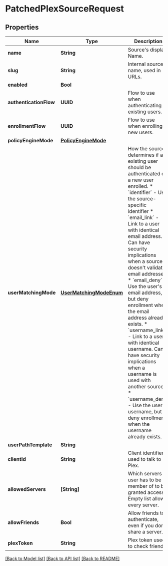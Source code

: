 # PatchedPlexSourceRequest

## Properties
Name | Type | Description | Notes
------------ | ------------- | ------------- | -------------
**name** | **String** | Source&#39;s display Name. | [optional] 
**slug** | **String** | Internal source name, used in URLs. | [optional] 
**enabled** | **Bool** |  | [optional] 
**authenticationFlow** | **UUID** | Flow to use when authenticating existing users. | [optional] 
**enrollmentFlow** | **UUID** | Flow to use when enrolling new users. | [optional] 
**policyEngineMode** | [**PolicyEngineMode**](PolicyEngineMode.md) |  | [optional] 
**userMatchingMode** | [**UserMatchingModeEnum**](UserMatchingModeEnum.md) | How the source determines if an existing user should be authenticated or a new user enrolled.  * &#x60;identifier&#x60; - Use the source-specific identifier * &#x60;email_link&#x60; - Link to a user with identical email address. Can have security implications when a source doesn&#39;t validate email addresses. * &#x60;email_deny&#x60; - Use the user&#39;s email address, but deny enrollment when the email address already exists. * &#x60;username_link&#x60; - Link to a user with identical username. Can have security implications when a username is used with another source. * &#x60;username_deny&#x60; - Use the user&#39;s username, but deny enrollment when the username already exists. | [optional] 
**userPathTemplate** | **String** |  | [optional] 
**clientId** | **String** | Client identifier used to talk to Plex. | [optional] 
**allowedServers** | **[String]** | Which servers a user has to be a member of to be granted access. Empty list allows every server. | [optional] 
**allowFriends** | **Bool** | Allow friends to authenticate, even if you don&#39;t share a server. | [optional] 
**plexToken** | **String** | Plex token used to check friends | [optional] 

[[Back to Model list]](../README.md#documentation-for-models) [[Back to API list]](../README.md#documentation-for-api-endpoints) [[Back to README]](../README.md)


